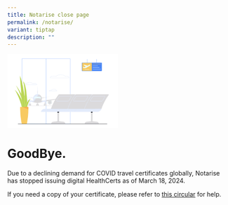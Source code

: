```yaml
---
title: Notarise close page
permalink: /notarise/
variant: tiptap
description: ""
---
```

<p></p><div class="isomer-image-wrapper"><img style="width: 50%;" height="auto" width="100%" alt="" src="/images/airport_lounge.png"></div><h1>GoodBye. </h1><p>Due to a declining demand for COVID travel certificates globally, Notarise has stopped issuing digital HealthCerts as of March 18, 2024. </p><p>If you need a copy of your certificate, please refer to <a href="https://www.notarise.gov.sg" rel="noopener noreferrer nofollow" target="_blank">this circular</a> for help.</p>